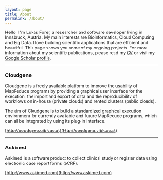```yaml
---
layout: page
title: About
permalink: /about/
---
```


Hello, I 'm Lukas Forer, a researcher and software developer living in Innsbruck, Austria. My main interests are Bioinformatics, Cloud Computing and Big Data. I love building scientific applications that are efficient and beautiful. This page shows you some of my ongoing projects. For more information about my scientific publications, please read my [CV](http://lukfor.github.io/files/CV_and_Publications_Forer.pdf) or visit my [Google Scholar profile](http://scholar.google.at/citations?user=9m0ch2QAAAAJ&hl=de).

------------

### Cloudgene

Cloudgene is a freely available platform to improve the usability of MapReduce programs by providing a graphical user interface for the execution, the import and export of data and the reproducibility of workflows on in-house (private clouds) and rented clusters (public clouds).

The aim of Cloudgene is to build a standardized graphical execution environment for currently available and future MapReduce programs, which can all be integrated by using its plug-in interface.

[http://coudgene.uibk.ac.at](http://coudgene.uibk.ac.at)

------------

### Askimed

Askimed is a software product to collect clinical study or register data using electronic case report forms (eCRF).

[http://www.askimed.com](http://www.askimed.com)


